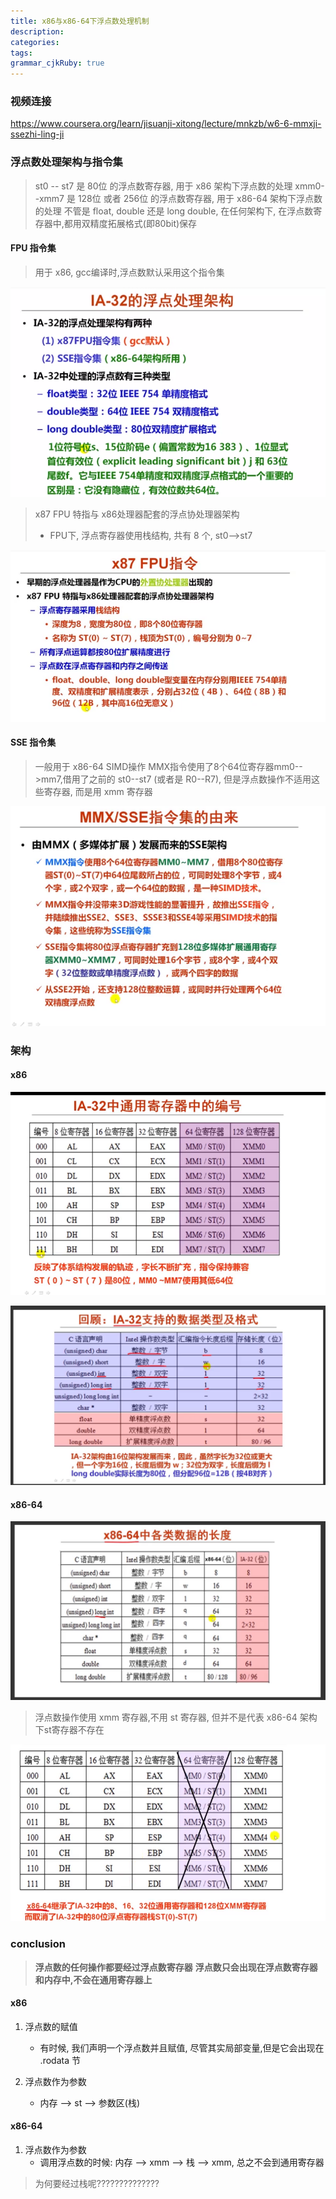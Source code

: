 ```yaml
---
title: x86与x86-64下浮点数处理机制
description: 
categories:
tags: 
grammar_cjkRuby: true
---
```



### 视频连接
https://www.coursera.org/learn/jisuanji-xitong/lecture/mnkzb/w6-6-mmxji-ssezhi-ling-ji


### 浮点数处理架构与指令集
> st0 -- st7 是 80位 的浮点数寄存器, 用于 x86 架构下浮点数的处理
> xmm0--xmm7 是 128位 或者 256位 的浮点数寄存器, 用于 x86-64 架构下浮点数的处理
> 不管是 float, double 还是 long double, 在任何架构下, 在浮点数寄存器中,都用双精度拓展格式(即80bit)保存

#### FPU 指令集
> 用于 x86, gcc编译时,浮点数默认采用这个指令集

![enter description here](https://www.github.com/Byzero512/blog_img/raw/master/1537519594139.png)

> x87 FPU 特指与 x86处理器配套的浮点协处理器架构
> + FPU下, 浮点寄存器使用栈结构, 共有 8 个, st0-->st7

![enter description here](https://www.github.com/Byzero512/blog_img/raw/master/1537519940812.png)


#### SSE 指令集
> 一般用于 x86-64
> SIMD操作
> MMX指令使用了8个64位寄存器mm0-->mm7,借用了之前的 st0--st7 (或者是 R0--R7), 但是浮点数操作不适用这些寄存器, 而是用 xmm 寄存器

![sse_comefrom](https://www.github.com/Byzero512/blog_img/raw/master/1537521664855.png)



### 架构

#### x86
![enter description here](https://www.github.com/Byzero512/blog_img/raw/master/1537521752921.png)

![enter description here](https://www.github.com/Byzero512/blog_img/raw/master/1537522796206.png)


#### x86-64

![enter description here](https://www.github.com/Byzero512/blog_img/raw/master/1537522916060.png)

> 浮点数操作使用 xmm 寄存器,不用 st 寄存器, 但并不是代表 x86-64 架构下st寄存器不存在

![enter description here](https://www.github.com/Byzero512/blog_img/raw/master/1537523594900.png)




### conclusion
> **浮点数的任何操作都要经过浮点数寄存器**
> **浮点数只会出现在浮点数寄存器和内存中,不会在通用寄存器上**

#### x86
1. 浮点数的赋值
	+ 有时候, 我们声明一个浮点数并且赋值, 尽管其实局部变量,但是它会出现在 .rodata 节

1. 浮点数作为参数
	+ 内存 --> st  --> 参数区(栈)

#### x86-64     
1. 浮点数作为参数
	+ 调用浮点数的时候: 内存 --> xmm --> 栈 --> xmm, 总之不会到通用寄存器
> 为何要经过栈呢??????????????






